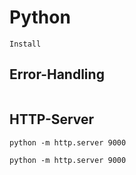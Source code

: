 # Python

```{toctree}
Install
```

## Error-Handling

```{literalinclude} err_test.py
```

## HTTP-Server

```batch
python -m http.server 9000
```

```doscon
python -m http.server 9000
```